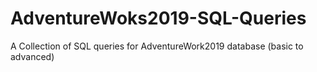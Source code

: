 # AdventureWoks2019-SQL-Queries
A Collection of SQL queries for AdventureWork2019 database (basic to advanced)
